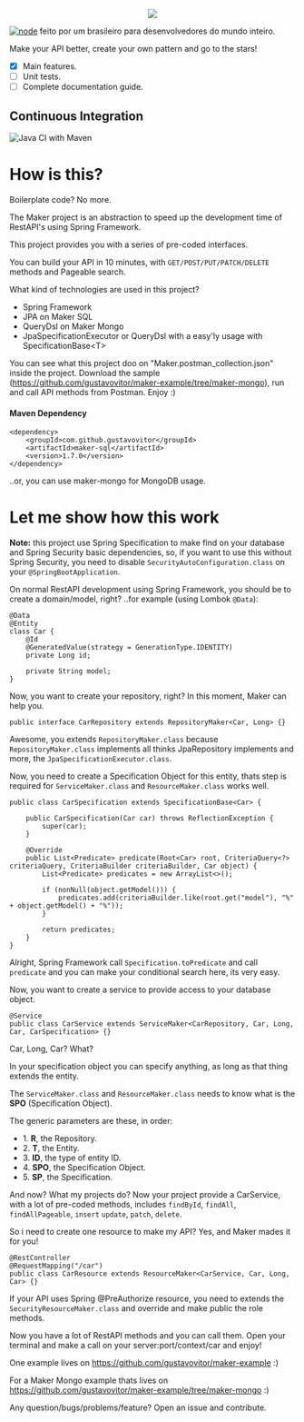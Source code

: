<p align="center">
  <img src="https://i.imgur.com/GP4BOPK.png">

  [![node](https://img.shields.io/badge/Maker-1.4.0-lightgray.svg)](https://github.com/gustavovitor/maker/tree/1.4.0)
  feito por um brasileiro para desenvolvedores do mundo inteiro.
</p>

Make your API better, create your own pattern and go to the stars!

- [x] Main features.
- [ ] Unit tests.
- [ ] Complete documentation guide.

## Continuous Integration
![Java CI with Maven](https://github.com/gustavovitor/maker/workflows/Java%20CI%20with%20Maven/badge.svg)

# How is this?
Boilerplate code? No more.

The Maker project is an abstraction to speed up the development time of RestAPI's using Spring Framework.

This project provides you with a series of pre-coded interfaces.

You can build your API in 10 minutes, with `GET/POST/PUT/PATCH/DELETE` methods and Pageable search.

What kind of technologies are used in this project?

- Spring Framework
- JPA on Maker SQL
- QueryDsl on Maker Mongo
- JpaSpecificationExecutor or QueryDsl with a easy'ly usage with SpecificationBase<T\>

You can see what this project doo on "Maker.postman_collection.json" inside the project. Download the sample (https://github.com/gustavovitor/maker-example/tree/maker-mongo), run
and call API methods from Postman. Enjoy :)

#### Maven Dependency
    <dependency>
        <groupId>com.github.gustavovitor</groupId>
        <artifactId>maker-sql</artifactId>
        <version>1.7.0</version>
    </dependency>

..or, you can use maker-mongo for MongoDB usage.

# Let me show how this work

**Note:** this project use Spring Specification to make find on your database and Spring Security basic dependencies, so, if you want to use this without Spring Security, you need to disable `SecurityAutoConfiguration.class` on your `@SpringBootApplication`.

On normal RestAPI development using Spring Framework, you should be to create a domain/model, right? ..for example (using Lombok `@Data`):

    @Data
    @Entity
    class Car {
        @Id
        @GeneratedValue(strategy = GenerationType.IDENTITY)
        private Long id;
        
        private String model; 
    }

Now, you want to create your repository, right? In this moment, Maker can help you.

    public interface CarRepository extends RepositoryMaker<Car, Long> {}
    
Awesome, you extends `RepositoryMaker.class` because `RepositoryMaker.class` implements all thinks JpaRepository implements and more, the `JpaSpecificationExecutor.class`.

Now, you need to create a Specification Object for this entity, thats step is required for `ServiceMaker.class` and `ResourceMaker.class` works well.

    public class CarSpecification extends SpecificationBase<Car> {
    
        public CarSpecification(Car car) throws ReflectionException {
            super(car);
        }
    
        @Override
        public List<Predicate> predicate(Root<Car> root, CriteriaQuery<?> criteriaQuery, CriteriaBuilder criteriaBuilder, Car object) {
            List<Predicate> predicates = new ArrayList<>();
    
            if (nonNull(object.getModel())) {
                predicates.add(criteriaBuilder.like(root.get("model"), "%" + object.getModel() + "%"));
            }
    
            return predicates;
        }
    }

Alright, Spring Framework call `Specification.toPredicate` and call `predicate` and you can make your conditional search here, its very easy.

Now, you want to create a service to provide access to your database object.
    
    @Service
    public class CarService extends ServiceMaker<CarRepository, Car, Long, Car, CarSpecification> {}
    
Car, Long, Car? What?

In your specification object you can specify anything, as long as that thing extends the entity.

The `ServiceMaker.class` and `ResourceMaker.class` needs to know what is the **SPO** (Specification Object).

The generic parameters are these, in order: 

<ul>
  <li>1. <strong>R</strong>, the Repository.</li>  
  <li>2. <strong>T</strong>, the Entity.</li>
  <li>3. <strong>ID</strong>, the type of entity ID.</li>
  <li>4. <strong>SPO</strong>, the Specification Object.</li>  
  <li>5. <strong>SP</strong>, the Specification.</li>
</ul>

And now? What my projects do? Now your project provide a CarService, with a lot of pre-coded methods, includes `findById`, `findAll`, 
`findAllPageable`, `insert` `update`, `patch`, `delete`.

So i need to create one resource to make my API? Yes, and Maker mades it for you!

    @RestController
    @RequestMapping("/car")
    public class CarResource extends ResourceMaker<CarService, Car, Long, Car> {}
    
If your API uses Spring @PreAuthorize resource, you need to extends the `SecurityResourceMaker.class` and override and make public the role methods.

Now you have a lot of RestAPI methods and you can call them. Open your terminal and make a call on your server:port/context/car and enjoy!

One example lives on https://github.com/gustavovitor/maker-example :)

For a Maker Mongo example thats lives on https://github.com/gustavovitor/maker-example/tree/maker-mongo :)

Any question/bugs/problems/feature? Open an issue and contribute.

